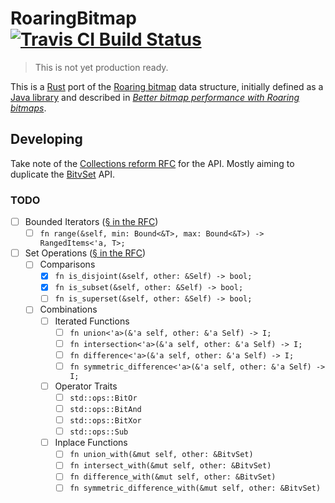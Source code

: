 # RoaringBitmap [![Travis CI Build Status][]][travis]

> This is not yet production ready.

This is a [Rust][] port of the [Roaring bitmap][] data structure, initially
defined as a [Java library][roaring-java] and described in [_Better bitmap
performance with Roaring bitmaps_][roaring-paper].

## Developing

Take note of the [Collections reform RFC][collections-rfc] for the API.  Mostly aiming to
duplicate the [BitvSet][] API.

### TODO

  - [ ] Bounded Iterators ([§ in the RFC][bounded-iterators])
    - [ ] `fn range(&self, min: Bound<&T>, max: Bound<&T>) -> RangedItems<'a, T>;`
  - [ ] Set Operations ([§ in the RFC][set-operations])
    - [ ] Comparisons
      - [X] `fn is_disjoint(&self, other: &Self) -> bool;`
      - [X] `fn is_subset(&self, other: &Self) -> bool;`
      - [ ] `fn is_superset(&self, other: &Self) -> bool;`
    - [ ] Combinations
      - [ ] Iterated Functions
        - [ ] `fn union<'a>(&'a self, other: &'a Self) -> I;`
        - [ ] `fn intersection<'a>(&'a self, other: &'a Self) -> I;`
        - [ ] `fn difference<'a>(&'a self, other: &'a Self) -> I;`
        - [ ] `fn symmetric_difference<'a>(&'a self, other: &'a Self) -> I;`
      - [ ] Operator Traits
        - [ ] `std::ops::BitOr`
        - [ ] `std::ops::BitAnd`
        - [ ] `std::ops::BitXor`
        - [ ] `std::ops::Sub`
      - [ ] Inplace Functions
        - [ ] `fn union_with(&mut self, other: &BitvSet)`
        - [ ] `fn intersect_with(&mut self, other: &BitvSet)`
        - [ ] `fn difference_with(&mut self, other: &BitvSet)`
        - [ ] `fn symmetric_difference_with(&mut self, other: &BitvSet)`

[Travis CI Build Status]: https://img.shields.io/travis/Nemo157/roaring-rs.svg?style=flat-square
[travis]: https://travis-ci.org/Nemo157/roaring-rs
[Rust]: https://rust-lang.org
[Roaring bitmap]: http://roaringbitmap.org
[roaring-java]: https://github.com/lemire/RoaringBitmap
[roaring-paper]: http://arxiv.org/pdf/1402.6407v4
[collections-rfc]: https://github.com/rust-lang/rfcs/pull/235
[BitvSet]: http://doc.rust-lang.org/std/collections/bitv_set/struct.BitvSet.html
[bounded-iterators]: https://github.com/aturon/rfcs/blob/collections-conventions/text/0000-collection-conventions.md#bounded-iterators
[set-operations]: https://github.com/aturon/rfcs/blob/collections-conventions/text/0000-collection-conventions.md#set-operations
